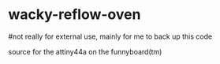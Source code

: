 # wacky-reflow-oven

#not really for external use, mainly for me to back up this code

source for the attiny44a on the funnyboard(tm)
